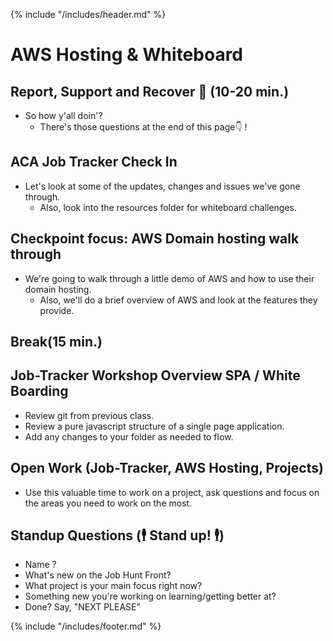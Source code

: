 {% include "/includes/header.md" %}

# AWS Hosting & Whiteboard

## Report, Support and Recover 🤕 (10-20 min.)

- So how y'all doin'?
  - There's those questions at the end of this page👇 !

## ACA Job Tracker Check In

- Let's look at some of the updates, changes and issues we've gone through.
  - Also, look into the resources folder for whiteboard challenges.

## Checkpoint focus: AWS Domain hosting walk through

- We're going to walk through a little demo of AWS and how to use their domain hosting.
  - Also, we'll do a brief overview of AWS and look at the features they provide.

## Break(15 min.)

## Job-Tracker Workshop Overview SPA / White Boarding

- Review git from previous class.
- Review a pure javascript structure of a single page application.
- Add any changes to your folder as needed to flow.

## Open Work (Job-Tracker, AWS Hosting, Projects)

- Use this valuable time to work on a project, ask questions and focus on the areas you need to work on the most.

## Standup Questions (🕴 Stand up! 🕴)

- Name ?
- What's new on the Job Hunt Front?
- What project is your main focus right now?
- Something new you're working on learning/getting better at?
- Done? Say, "NEXT PLEASE"

{% include "/includes/footer.md" %}
